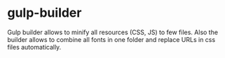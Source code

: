 # gulp-builder

Gulp builder allows to minify all resources (CSS, JS) to few files. Also the builder allows to combine all fonts in one folder and replace URLs in css files automatically.
